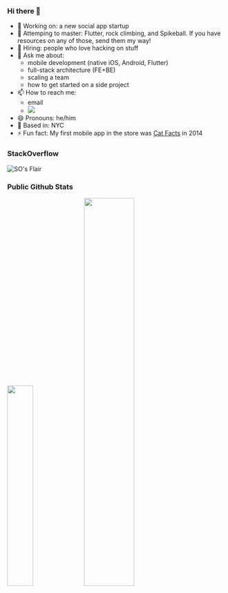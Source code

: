 ### Hi there 👋

- 🔭 Working on: a new social app startup
- 🌱 Attemping to master: Flutter, rock climbing, and Spikeball. If you have resources on any of those, send them my way!
- 👯 Hiring: people who love hacking on stuff
- 💬 Ask me about:
   - mobile development (native iOS, Android, Flutter)
   - full-stack architecture (FE+BE)
   - scaling a team
   - how to get started on a side project
- 📫 How to reach me: 
   - email
   - <a title="Twitter" href="https://twitter.com/kylevenn">
       <img src="https://img.shields.io/badge/twitter-kylevenn-blue?style=flat-square&color=7A7574&labelColor=0078D7">
     </a>
- 😄 Pronouns: he/him
- 📌 Based in: NYC
- ⚡ Fun fact: My first mobile app in the store was [Cat Facts](https://www.catfacts.co) in 2014

### StackOverflow
![SO's Flair](https://stackoverflow.com/users/flair/1759443.png?theme=dark)

### Public Github Stats
<div>
   <img width="34.5%" src="https://github-readme-stats.vercel.app/api/top-langs/?username=kvenn&theme=tokyonight&layout=compact&count_private=true&show_icons=true" /> 
   <img width="48%" src="https://github-readme-stats-sigma-five.vercel.app/api?username=kvenn&show_icons=true&count_private=true&show_icons=true&theme=tokyonight" />
</div>
